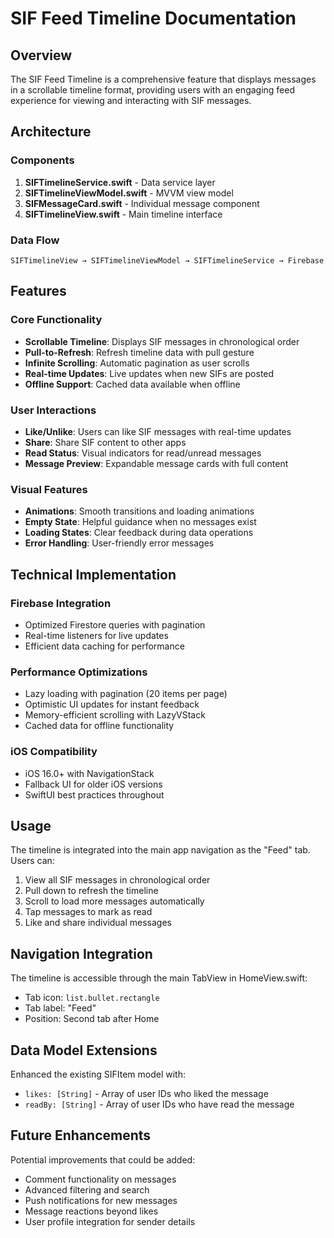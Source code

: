 # SIF Feed Timeline Documentation

## Overview

The SIF Feed Timeline is a comprehensive feature that displays messages in a scrollable timeline format, providing users with an engaging feed experience for viewing and interacting with SIF messages.

## Architecture

### Components

1. **SIFTimelineService.swift** - Data service layer
2. **SIFTimelineViewModel.swift** - MVVM view model
3. **SIFMessageCard.swift** - Individual message component
4. **SIFTimelineView.swift** - Main timeline interface

### Data Flow

```
SIFTimelineView → SIFTimelineViewModel → SIFTimelineService → Firebase
```

## Features

### Core Functionality
- **Scrollable Timeline**: Displays SIF messages in chronological order
- **Pull-to-Refresh**: Refresh timeline data with pull gesture
- **Infinite Scrolling**: Automatic pagination as user scrolls
- **Real-time Updates**: Live updates when new SIFs are posted
- **Offline Support**: Cached data available when offline

### User Interactions
- **Like/Unlike**: Users can like SIF messages with real-time updates
- **Share**: Share SIF content to other apps
- **Read Status**: Visual indicators for read/unread messages
- **Message Preview**: Expandable message cards with full content

### Visual Features
- **Animations**: Smooth transitions and loading animations
- **Empty State**: Helpful guidance when no messages exist
- **Loading States**: Clear feedback during data operations
- **Error Handling**: User-friendly error messages

## Technical Implementation

### Firebase Integration
- Optimized Firestore queries with pagination
- Real-time listeners for live updates
- Efficient data caching for performance

### Performance Optimizations
- Lazy loading with pagination (20 items per page)
- Optimistic UI updates for instant feedback
- Memory-efficient scrolling with LazyVStack
- Cached data for offline functionality

### iOS Compatibility
- iOS 16.0+ with NavigationStack
- Fallback UI for older iOS versions
- SwiftUI best practices throughout

## Usage

The timeline is integrated into the main app navigation as the "Feed" tab. Users can:

1. View all SIF messages in chronological order
2. Pull down to refresh the timeline
3. Scroll to load more messages automatically
4. Tap messages to mark as read
5. Like and share individual messages

## Navigation Integration

The timeline is accessible through the main TabView in HomeView.swift:
- Tab icon: `list.bullet.rectangle`
- Tab label: "Feed"
- Position: Second tab after Home

## Data Model Extensions

Enhanced the existing SIFItem model with:
- `likes: [String]` - Array of user IDs who liked the message
- `readBy: [String]` - Array of user IDs who have read the message

## Future Enhancements

Potential improvements that could be added:
- Comment functionality on messages
- Advanced filtering and search
- Push notifications for new messages
- Message reactions beyond likes
- User profile integration for sender details